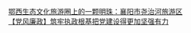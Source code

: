   
[鄂西生态文化旅游圈上的一颗明珠：襄阳市尧治河旅游区](http://www.dianyue.me/archives/673/m066xfg1vq2gd9au/)  
[【党风廉政】筑牢执政根基把党建设得更加坚强有力](http://www.dianyue.me/archives/619/ahpnninswh2fftuh/)